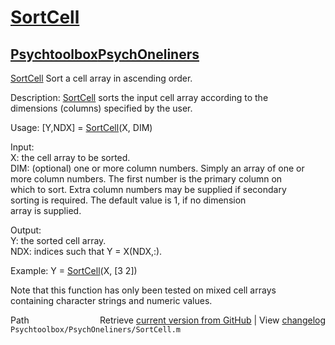 # [SortCell](SortCell)
## [Psychtoolbox](Psychtoolbox)[PsychOneliners](PsychOneliners)

 [SortCell](SortCell)    Sort a cell array in ascending order.  
  
 Description: [SortCell](SortCell) sorts the input cell array according to the  
   dimensions (columns) specified by the user.  
  
 Usage: [Y,NDX] = [SortCell](SortCell)(X, DIM)  
  
 Input:  
     X: the cell array to be sorted.  
  DIM: (optional) one or more column numbers. Simply an array of one or  
       more column numbers.  The first number is the primary column on  
       which to sort. Extra column numbers may be supplied if secondary  
       sorting is required. The default value is 1, if no dimension  
       array is supplied.  
  
 Output:  
     Y: the sorted cell array.  
   NDX: indices such that Y = X(NDX,:).  
  
 Example:    Y = [SortCell](SortCell)(X, [3 2])  
  
 Note that this function has only been tested on mixed cell arrays  
 containing character strings and numeric values.  




<div class="code_header" style="text-align:right;">
  <span style="float:left;">Path&nbsp;&nbsp;</span> <span class="counter">Retrieve <a href=
  "https://raw.github.com/Psychtoolbox-3/Psychtoolbox-3/beta/Psychtoolbox/PsychOneliners/SortCell.m">current version from GitHub</a> | View <a href=
  "https://github.com/Psychtoolbox-3/Psychtoolbox-3/commits/beta/Psychtoolbox/PsychOneliners/SortCell.m">changelog</a></span>
</div>
<div class="code">
  <code>Psychtoolbox/PsychOneliners/SortCell.m</code>
</div>


